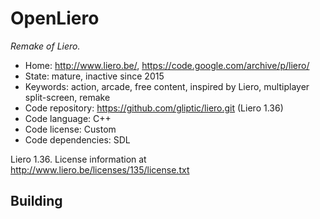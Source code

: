 # OpenLiero

_Remake of Liero._

- Home: http://www.liero.be/, https://code.google.com/archive/p/liero/
- State: mature, inactive since 2015
- Keywords: action, arcade, free content, inspired by Liero, multiplayer split-screen, remake
- Code repository: https://github.com/gliptic/liero.git (Liero 1.36)
- Code language: C++
- Code license: Custom
- Code dependencies: SDL

Liero 1.36. License information at http://www.liero.be/licenses/135/license.txt

## Building
